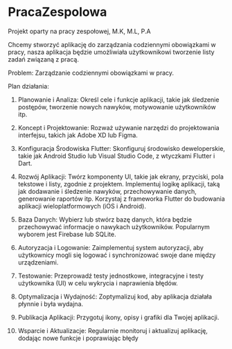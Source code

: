 # PracaZespolowa
Projekt oparty na pracy zespołowej, M.K, M.L, P.A


Chcemy stworzyć aplikację do zarządzania codziennymi obowiązkami w pracy, nasza aplikacja będzie umożliwiała użytkownikowi tworzenie listy zadań związaną z pracą.

Problem: Zarządzanie codziennymi obowiązkami w pracy.

Plan działania:
1. Planowanie i Analiza:
Określ cele i funkcje aplikacji, takie jak śledzenie postępów, tworzenie nowych nawyków, motywowanie użytkowników itp.

2. Koncept i Projektowanie:
Rozważ używanie narzędzi do projektowania interfejsu, takich jak Adobe XD lub Figma.

3. Konfiguracja Środowiska Flutter:
Skonfiguruj środowisko deweloperskie, takie jak Android Studio lub Visual Studio Code, z wtyczkami Flutter i Dart.

4. Rozwój Aplikacji:
Twórz komponenty UI, takie jak ekrany, przyciski, pola tekstowe i listy, zgodnie z projektem.
Implementuj logikę aplikacji, taką jak dodawanie i śledzenie nawyków, przechowywanie danych, generowanie raportów itp.
Korzystaj z frameworka Flutter do budowania aplikacji wieloplatformowych (iOS i Android).

5. Baza Danych:
Wybierz lub stwórz bazę danych, która będzie przechowywać informacje o nawykach użytkowników. Popularnym wyborem jest Firebase lub SQLite.

6. Autoryzacja i Logowanie:
Zaimplementuj system autoryzacji, aby użytkownicy mogli się logować i synchronizować swoje dane między urządzeniami.

7. Testowanie:
Przeprowadź testy jednostkowe, integracyjne i testy użytkownika (UI) w celu wykrycia i naprawienia błędów.

8. Optymalizacja i Wydajność:
Zoptymalizuj kod, aby aplikacja działała płynnie i była wydajna.

9. Publikacja Aplikacji:
Przygotuj ikony, opisy i grafiki dla Twojej aplikacji.

10. Wsparcie i Aktualizacje:
Regularnie monitoruj i aktualizuj aplikację, dodając nowe funkcje i poprawiając błędy

